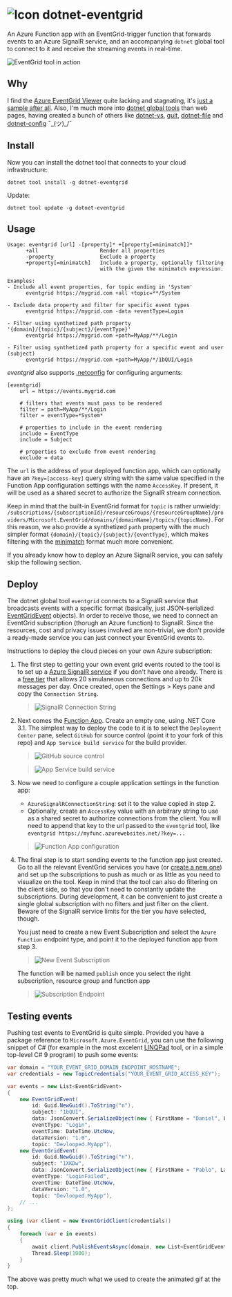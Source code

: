 ﻿![Icon](https://raw.githubusercontent.com/devlooped/dotnet-eventgrid/main/img/icon-32.png) dotnet-eventgrid
============

An Azure Function app with an EventGrid-trigger function that forwards events 
to an Azure SignalR service, and an accompanying `dotnet` global tool to 
connect to it and receive the streaming events in real-time.

![EventGrid tool in action](https://raw.githubusercontent.com/devlooped/dotnet-eventgrid/main/img/eventgrid.gif)

## Why

I find the [Azure EventGrid Viewer](https://github.com/Azure-Samples/azure-event-grid-viewer) 
quite lacking and stagnating, it's [just a sample after all](https://docs.microsoft.com/en-us/samples/azure-samples/azure-event-grid-viewer/azure-event-grid-viewer/).
Also, I'm much more into [dotnet global tools](https://docs.microsoft.com/en-us/dotnet/core/tools/global-tools) 
than web pages, having created a bunch of others like [dotnet-vs](https://github.com/devlooped/dotnet-vs), 
[guit](https://github.com/devlooped/guit), [dotnet-file](https://github.com/devlooped/dotnet-file) and 
[dotnet-config](https://github.com/devlooped/dotnet-config) ¯\_(ツ)_/¯

## Install

Now you can install the dotnet tool that connects to your cloud infrastructure:

```
dotnet tool install -g dotnet-eventgrid
```

Update:

```
dotnet tool update -g dotnet-eventgrid
```


## Usage

```
Usage: eventgrid [url] -[property]* +[property[=minimatch]]*
      +all                    Render all properties
      -property               Exclude a property
      +property[=minimatch]   Include a property, optionally filtering
                              with the given the minimatch expression.

Examples:
- Include all event properties, for topic ending in 'System'
      eventgrid https://mygrid.com +all +topic=**/System

- Exclude data property and filter for specific event types
      eventgrid https://mygrid.com -data +eventType=Login

- Filter using synthetized path property '{domain}/{topic}/{subject}/{eventType}'
      eventgrid https://mygrid.com +path=MyApp/**/Login

- Filter using synthetized path property for a specific event and user (subject)
      eventgrid https://mygrid.com +path=MyApp/*/1bQUI/Login
```

*eventgrid* also supports [.netconfig](https://dotnetconfig.org) for configuring 
arguments:

```gitconfig
[eventgrid]
    url = https://events.mygrid.com

    # filters that events must pass to be rendered
    filter = path=MyApp/**/Login
    filter = eventType=*System*

    # properties to include in the event rendering
    include = EventType
    include = Subject

    # properties to exclude from event rendering
    exclude = data
```

The `url` is the address of your deployed function app, which can optionally 
have an `?key=[access-key]` query string with the same value specified in the 
Function App configuration settings with the name `AccessKey`. If present, it 
will be used as a shared secret to authorize the SignalR stream connection.

Keep in mind that the built-in EventGrid format for `topic` is rather unwieldy: 
`/subscriptions/{subscriptionId}/resourceGroups/{resourceGroupName}/providers/Microsoft.EventGrid/domains/{domainName}/topics/{topicName}`. 
For this reason, we also provide a synthetized `path` property with the much 
simpler format `{domain}/{topic}/{subject}/{eventType}`, which makes filtering 
with the [minimatch](https://github.com/isaacs/minimatch) format much more 
convenient.

If you already know how to deploy an Azure SignalR service, you can safely 
skip the following section.

## Deploy

The dotnet global tool `eventgrid` connects to a SignalR service that broadcasts events with a 
specific format (basically, just JSON-serialized [EventGridEvent](https://docs.microsoft.com/en-us/dotnet/api/microsoft.azure.eventgrid.models.eventgridevent?view=azure-dotnet) 
objects). In order to receive those, we need to connect an EventGrid subscription (thorugh an 
Azure function) to SignalR. Since the resources, cost and privacy issues involved are non-trivial, 
we don't provide a ready-made service you can just connect your EventGrid events to. 

Instructions to deploy the cloud pieces on your own Azure subscription:

1. The first step to getting your own event grid events routed to the tool is to 
   set up a [Azure SignalR service](https://portal.azure.com/#create/Microsoft.SignalRGalleryPackage) if 
   you don't have one already. There is a [free tier](https://azure.microsoft.com/en-us/pricing/details/signalr-service/) 
   that allows 20 simulaneous connections and up to 20k messages per day.
   Once created, open the Settings > Keys pane and copy the `Connection String`.

    > ![SignalR Connection String](https://raw.githubusercontent.com/devlooped/dotnet-eventgrid/main/img/signalr.png)

3. Next comes the [Function App](https://portal.azure.com/#create/Microsoft.FunctionApp). Create 
   an empty one, using .NET Core 3.1. The simplest way to deploy the code to it is to select the 
   `Deployment Center` pane, select `GitHub` for source control (point it to your fork of this repo) 
   and `App Service build service` for the build provider.

    > ![GitHub source control](https://raw.githubusercontent.com/devlooped/dotnet-eventgrid/main/img/github.png)

    > ![App Service build service](https://raw.githubusercontent.com/devlooped/dotnet-eventgrid/main/img/kudu.png)

4. Now we need to configure a couple application settings in the function app:
   * `AzureSignalRConnectionString`: set it to the value copied in step 2.
   * Optionally, create an `AccessKey` value with an arbitrary string to use as a shared 
     secret to authorize connections from the client. You will need to append that key to 
     the url passed to the `eventgrid` tool, like `eventgrid https://myfunc.azurewebsites.net/?key=...`

    > ![Function App configuration](https://raw.githubusercontent.com/devlooped/dotnet-eventgrid/main/img/configuration.png)

5. The final step is to start sending events to the function app just created. 
   Go to all the relevant EventGrid services you have (or [create a new one](https://portal.azure.com/#create/Microsoft.EventGridDomain)) 
   and set up the subscriptions to push as much or as little as you need to visualize 
   on the tool. Keep in mind that the tool can also do filtering on the client side, 
   so that you don't need to constantly update the subscriptions. During development, 
   it can be convenient to just create a single global subscription with no filters 
   and just filter on the client. Beware of the SignalR service limits for the tier 
   you have selected, though.

   You just need to create a new Event Subscription and select the `Azure Function` 
   endpoint type, and point it to the deployed function app from step 3.

    > ![New Event Subscription](https://raw.githubusercontent.com/devlooped/dotnet-eventgrid/main/img/eventgrid.png)

   The function will be named `publish` once you select the right subscription, 
   resource group and function app

    > ![Subscription Endpoint](https://raw.githubusercontent.com/devlooped/dotnet-eventgrid/main/img/subscription.png)


## Testing events

Pushing test events to EventGrid is quite simple. Provided you have a package 
reference to `Microsoft.Azure.EventGrid`, you can use the following snippet 
of C# (for example in the most excelent [LINQPad](https://www.linqpad.net/) tool, 
or in a simple top-level C# 9 program) to push some events:

```csharp
var domain = "YOUR_EVENT_GRID_DOMAIN_ENDPOINT_HOSTNAME";                // From the Overview pane
var credentials = new TopicCredentials("YOUR_EVENT_GRID_ACCESS_KEY");   // From Access keys pane

var events = new List<EventGridEvent>
{
    new EventGridEvent(
        id: Guid.NewGuid().ToString("n"), 
        subject: "1bQUI", 
        data: JsonConvert.SerializeObject(new { FirstName = "Daniel", LastName = "Cazzulino" }), 
        eventType: "Login", 
        eventTime: DateTime.UtcNow, 
        dataVersion: "1.0", 
        topic: "Devlooped.MyApp"),
    new EventGridEvent(
        id: Guid.NewGuid().ToString("n"), 
        subject: "1XKDw", 
        data: JsonConvert.SerializeObject(new { FirstName = "Pablo", LastName = "Galiano" }), 
        eventType: "LoginFailed", 
        eventTime: DateTime.UtcNow, 
        dataVersion: "1.0", 
        topic: "Devlooped.MyApp"),
    // ...
};

using (var client = new EventGridClient(credentials))
{
    foreach (var e in events)
    {
        await client.PublishEventsAsync(domain, new List<EventGridEvent> { e });
        Thread.Sleep(1000);
    }
}
```

The above was pretty much what we used to create the animated gif at the top.

<!-- include https://github.com/devlooped/sponsors/raw/main/footer.md -->